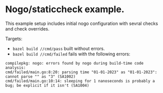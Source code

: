 # Nogo/staticcheck example.

This example setup includes initial nogo configuration with sevral checks and
check overrides.

Targets:
* `bazel build //cmd/pass` built without errors.
* `bazel build //cmd/failed` fails with the following errors:

```
compilepkg: nogo: errors found by nogo during build-time code analysis:
cmd/failed/main.go:8:20: parsing time "01-01-2023" as "01-01-2023": cannot parse "" as "3" (SA1002)
cmd/failed/main.go:10:14: sleeping for 1 nanoseconds is probably a bug; be explicit if it isn't (SA1004)
```
